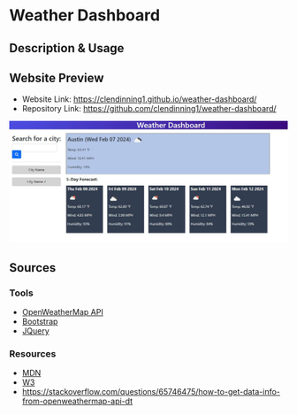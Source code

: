 # Weather Dashboard
## Description & Usage

## Website Preview
- Website Link: https://clendinning1.github.io/weather-dashboard/
- Repository Link: https://github.com/clendinning1/weather-dashboard/

![Image of the deployed website.](./assets/images/siteprev.JPG)
## Sources
### Tools
- [OpenWeatherMap API](https://openweathermap.org/)
- [Bootstrap](https://getbootstrap.com/)
- [JQuery](https://jquery.com/)
### Resources
- [MDN](https://developer.mozilla.org/en-US/)
- [W3](https://www.w3schools.com/)
- https://stackoverflow.com/questions/65746475/how-to-get-data-info-from-openweathermap-api-dt